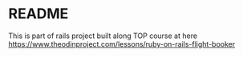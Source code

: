 # README

This is part of rails project built along TOP course at here https://www.theodinproject.com/lessons/ruby-on-rails-flight-booker